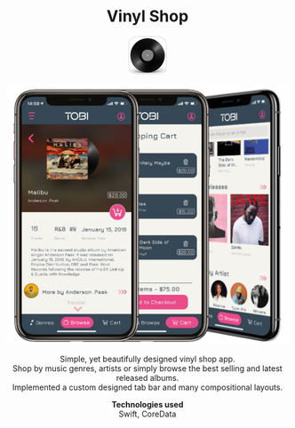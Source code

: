 <h1 align="center">Vinyl Shop</h1>
<p align="center">
<img src="/images/shopping_app_icon.png" alt="app-icon">
</p>
<p align="center">
<img src="/images/shopping_app_mocks.png" alt="screenshots">
</p>
<p align="center">
Simple, yet beautifully designed vinyl shop app.</br>
Shop by music genres, artists or simply browse the best selling and latest released albums.</br>
Implemented a custom designed tab bar and many compositional layouts.</br>
</p>
<p align="center">
<b>Technologies used</b>
</br>
Swift, CoreData
</p>
